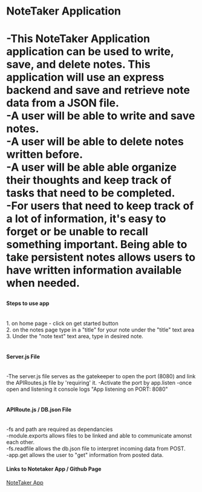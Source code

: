 <h1>NoteTaker Application<h1>

-This NoteTaker Application application can be used to write, save, and delete notes. This application will use an express backend and save and retrieve note data from a JSON file.
<br>
-A user will be able to write and save notes.
<br>
-A user will be able to delete notes written before.
<br>
-A user will be able able organize their thoughts and keep track of tasks that need to be completed.
<br>
-For users that need to keep track of a lot of information, it's easy to forget or be unable to recall something important. Being able to take persistent notes allows users to have written information available when needed.
<br>
<h4>Steps to use app </h4>
<br>
1. on home page - click on get started button
<br>
2. on the notes page type in a "title" for your note under the "title" text area 
<br>
3. Under the "note text" text area, type in desired note.
<br>
<br>

<h4>Server.js File</h4>
<br>
-The server.js file serves as the gatekeeper to open the port (8080) and link the APIRoutes.js file by 'requiring' it.
-Activate the port by app.listen
-once open and listening it console logs "App listening on PORT: 8080"
<br>
<br>

<h4> APIRoute.js / DB.json File</h4>
<br>
-fs and path are required as dependancies
<br>
-module.exports allows files to be linked and able to communicate amonst each other.
<br>
-fs.readfile allows the db.json file to interpret incoming data from POST. 
<br>
-app.get allows the user to "get" information from posted data. 
<br>

<h4> Links to Notetaker App / Github Page </h4>
<a href="https://mighty-headland-17179.herokuapp.com/">NoteTaker App</a>
<a href="https://github.com/brc9087/NoteTaker"</a>
